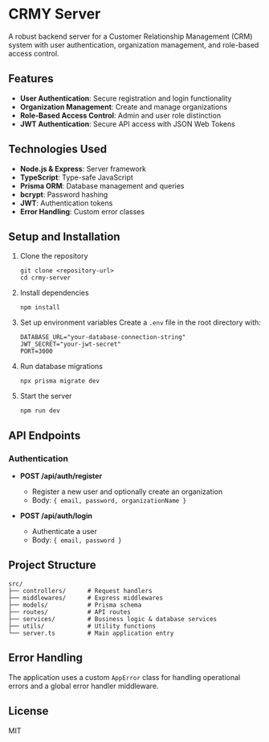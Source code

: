 # CRMY Server

A robust backend server for a Customer Relationship Management (CRM) system with user authentication, organization management, and role-based access control.

## Features

- **User Authentication**: Secure registration and login functionality
- **Organization Management**: Create and manage organizations
- **Role-Based Access Control**: Admin and user role distinction
- **JWT Authentication**: Secure API access with JSON Web Tokens

## Technologies Used

- **Node.js & Express**: Server framework
- **TypeScript**: Type-safe JavaScript
- **Prisma ORM**: Database management and queries
- **bcrypt**: Password hashing
- **JWT**: Authentication tokens
- **Error Handling**: Custom error classes

## Setup and Installation

1. Clone the repository
   ```
   git clone <repository-url>
   cd crmy-server
   ```

2. Install dependencies
   ```
   npm install
   ```

3. Set up environment variables
   Create a `.env` file in the root directory with:
   ```
   DATABASE_URL="your-database-connection-string"
   JWT_SECRET="your-jwt-secret"
   PORT=3000
   ```

4. Run database migrations
   ```
   npx prisma migrate dev
   ```

5. Start the server
   ```
   npm run dev
   ```

## API Endpoints

### Authentication

- **POST /api/auth/register**
  - Register a new user and optionally create an organization
  - Body: `{ email, password, organizationName }`

- **POST /api/auth/login**
  - Authenticate a user
  - Body: `{ email, password }`

## Project Structure

```
src/
├── controllers/      # Request handlers
├── middlewares/      # Express middlewares
├── models/           # Prisma schema
├── routes/           # API routes
├── services/         # Business logic & database services
├── utils/            # Utility functions
└── server.ts         # Main application entry
```

## Error Handling

The application uses a custom `AppError` class for handling operational errors and a global error handler middleware.

## License

MIT

